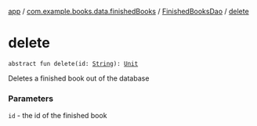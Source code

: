 [app](../../index.md) / [com.example.books.data.finishedBooks](../index.md) / [FinishedBooksDao](index.md) / [delete](./delete.md)

# delete

`abstract fun delete(id: `[`String`](https://kotlinlang.org/api/latest/jvm/stdlib/kotlin/-string/index.html)`): `[`Unit`](https://kotlinlang.org/api/latest/jvm/stdlib/kotlin/-unit/index.html)

Deletes a finished book out of the database

### Parameters

`id` - the id of the finished book